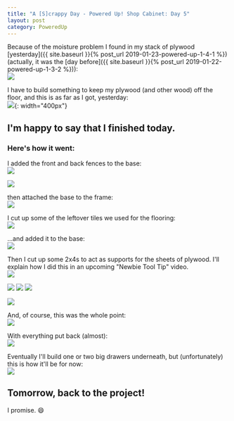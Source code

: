 ```yaml
---
title: "A [S]crappy Day - Powered Up! Shop Cabinet: Day 5"
layout: post
category: PoweredUp
---
```

Because of the moisture problem I found in my stack of plywood [yesterday]({{ site.baseurl }}{% post_url 2019-01-23-powered-up-1-4-1 %}) (actually, it was the [day before]({{ site.baseurl }}{% post_url 2019-01-22-powered-up-1-3-2 %})):<br/>
![](/assets/images-posts/2019-01-24.1.01.jpg)

I have to build something to keep my plywood (and other wood) off the floor, and this is as far as I got, yesterday:<br/>
![](/assets/images-posts/2019-01-23.1.04.jpg){: width="400px"}

## I'm happy to say that I finished today.

### Here's how it went:

I added the front and back fences to the base:<br/>
![](/assets/images-posts/2019-01-24.1.02.jpg)

![](/assets/images-posts/2019-01-24.1.03.jpg)

then attached the base to the frame:<br/>
![](/assets/images-posts/2019-01-24.1.04.jpg)

I cut up some of the leftover tiles we used for the flooring:<br/>
![](/assets/images-posts/2019-01-24.1.05.jpg)

...and added it to the base:<br/>
![](/assets/images-posts/2019-01-24.1.06.jpg)

Then I cut up some 2x4s to act as supports for the sheets of plywood. I'll explain how I did this in an upcoming "Newbie Tool Tip" video.<br/>
![](/assets/images-posts/2019-01-24.1.07.jpg)

![](/assets/images-posts/2019-01-24.1.08.jpg) ![](/assets/images-posts/2019-01-24.1.09.jpg) ![](/assets/images-posts/2019-01-24.1.10.jpg)

![](/assets/images-posts/2019-01-24.1.11.jpg)

And, of course, this was the whole point:<br/>
![](/assets/images-posts/2019-01-24.1.12.jpg)

With everything put back (almost):<br/>
![](/assets/images-posts/2019-01-24.1.13.jpg)

Eventually I'll build one or two big drawers underneath, but (unfortunately) this is how it'll be for now:<br/>
![](/assets/images-posts/2019-01-24.1.14.jpg)

## Tomorrow, back to the project!

I promise. 😄

